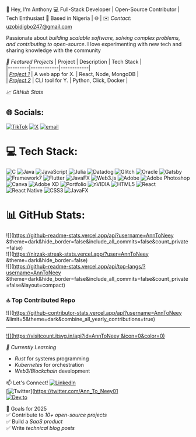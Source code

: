 👋 Hey, I'm Anthony 
💻 Full-Stack Developer | Open-Source Contributor | Tech Enthusiast
📍 Based in Nigeria | 🌐 
 | ✉️ *Contact:* uzobidigbo247@gmail.com

Passionate about *building scalable software, solving complex problems, and contributing to open-source*. I love experimenting with new tech and sharing knowledge with the community 

*🚀 Featured Projects* 
| Project | Description | Tech Stack |  
|---------|------------|------------|  
| *[Project 1](https://github.com/you/project1)* | A web app for X. | React, Node, MongoDB |  
| *[Project 2](https://github.com/you/project2)* | CLI tool for Y. | Python, Click, Docker |  

*📈 GitHub Stats*

## 🌐 Socials:
[![TikTok](https://img.shields.io/badge/TikTok-%23000000.svg?logo=TikTok&logoColor=white)](https://tiktok.com/@EveryonehatesAnthony ) [![X](https://img.shields.io/badge/X-black.svg?logo=X&logoColor=white)](https://x.com/Ann_To_Neey01) [![email](https://img.shields.io/badge/Email-D14836?logo=gmail&logoColor=white)](mailto:uzobidigbo247@gmail.com) 

# 💻 Tech Stack:
![C](https://img.shields.io/badge/c-%2300599C.svg?style=for-the-badge&logo=c&logoColor=white) ![Java](https://img.shields.io/badge/java-%23ED8B00.svg?style=for-the-badge&logo=openjdk&logoColor=white) ![JavaScript](https://img.shields.io/badge/javascript-%23323330.svg?style=for-the-badge&logo=javascript&logoColor=%23F7DF1E) ![Julia](https://img.shields.io/badge/-Julia-9558B2?style=for-the-badge&logo=julia&logoColor=white) ![Datadog](https://img.shields.io/badge/datadog-%23632CA6.svg?style=for-the-badge&logo=datadog&logoColor=white) ![Glitch](https://img.shields.io/badge/glitch-%233333FF.svg?style=for-the-badge&logo=glitch&logoColor=white) ![Oracle](https://img.shields.io/badge/Oracle-F80000?style=for-the-badge&logo=oracle&logoColor=white) ![Gatsby](https://img.shields.io/badge/Gatsby-%23663399.svg?style=for-the-badge&logo=gatsby&logoColor=white) ![Framework7](https://img.shields.io/badge/framework7-%23EE350F.svg?style=for-the-badge&logo=framework7&logoColor=white) ![Flutter](https://img.shields.io/badge/Flutter-%2302569B.svg?style=for-the-badge&logo=Flutter&logoColor=white) ![JavaFX](https://img.shields.io/badge/javafx-%23FF0000.svg?style=for-the-badge&logo=javafx&logoColor=white) ![Web3.js](https://img.shields.io/badge/web3.js-F16822?style=for-the-badge&logo=web3.js&logoColor=white) ![Adobe](https://img.shields.io/badge/adobe-%23FF0000.svg?style=for-the-badge&logo=adobe&logoColor=white) ![Adobe Photoshop](https://img.shields.io/badge/adobe%20photoshop-%2331A8FF.svg?style=for-the-badge&logo=adobe%20photoshop&logoColor=white) ![Canva](https://img.shields.io/badge/Canva-%2300C4CC.svg?style=for-the-badge&logo=Canva&logoColor=white) ![Adobe XD](https://img.shields.io/badge/Adobe%20XD-470137?style=for-the-badge&logo=Adobe%20XD&logoColor=#FF61F6) ![Portfolio](https://img.shields.io/badge/Portfolio-%23000000.svg?style=for-the-badge&logo=firefox&logoColor=#FF7139) ![nVIDIA](https://img.shields.io/badge/nVIDIA-%2376B900.svg?style=for-the-badge&logo=nVIDIA&logoColor=white) ![HTML5](https://img.shields.io/badge/html5-%23E34F26.svg?style=for-the-badge&logo=html5&logoColor=white) ![React](https://img.shields.io/badge/react-%2320232a.svg?style=for-the-badge&logo=react&logoColor=%2361DAFB) ![React Native](https://img.shields.io/badge/react_native-%2320232a.svg?style=for-the-badge&logo=react&logoColor=%2361DAFB) ![CSS3](https://img.shields.io/badge/css3-%231572B6.svg?style=for-the-badge&logo=css3&logoColor=white) ![JavaFX](https://img.shields.io/badge/javafx-%23FF0000.svg?style=for-the-badge&logo=javafx&logoColor=white)
# 📊 GitHub Stats:
![](https://github-readme-stats.vercel.app/api?username=AnnToNeey &theme=dark&hide_border=false&include_all_commits=false&count_private=false)<br/>
![](https://nirzak-streak-stats.vercel.app/?user=AnnToNeey &theme=dark&hide_border=false)<br/>
![](https://github-readme-stats.vercel.app/api/top-langs/?username=AnnToNeey &theme=dark&hide_border=false&include_all_commits=false&count_private=false&layout=compact)

### 🔝 Top Contributed Repo
![](https://github-contributor-stats.vercel.app/api?username=AnnToNeey &limit=5&theme=dark&combine_all_yearly_contributions=true)

---
[![](https://visitcount.itsvg.in/api?id=AnnToNeey &icon=0&color=0)](https://visitcount.itsvg.in)

<!-- Proudly created with GPRM ( https://gprm.itsvg.in ) -->
*🌱 Currently Learning*  
- *Rust* for systems programming  
- *Kubernetes* for orchestration  
- *Web3/Blockchain* development  

📫 Let's Connect!
[![LinkedIn](https://img.shields.io/badge/-LinkedIn-0A66C2?logo=linkedin&logoColor=white)](https://linkedin.com/in/yourprofile)  
[![Twitter](https://img.shields.io/badge/-Twitter-1DA1F2?logo=twitter&logoColor=white)](https://twitter.com/Ann_To_Neey01  
[![Dev.to](https://img.shields.io/badge/-Dev.to-0A0A0A?logo=dev.to&logoColor=white)](https://dev.to/yourusername)  

🎯 Goals for 2025  
✅ Contribute to *10+ open-source projects*  
✅ Build a *SaaS product*  
✅ Write *technical blog posts*  
